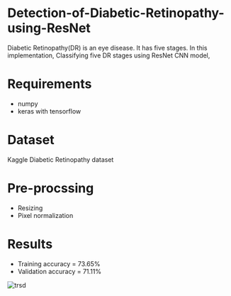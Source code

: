 # Detection-of-Diabetic-Retinopathy-using-ResNet
Diabetic Retinopathy(DR) is an eye disease. It has five stages. In this implementation, Classifying five DR stages using ResNet CNN model,

# Requirements
* numpy
* keras with tensorflow

# Dataset
Kaggle Diabetic Retinopathy dataset

# Pre-procssing
* Resizing
* Pixel normalization

# Results
* Training accuracy = 73.65%
* Validation accuracy = 71.11%

![trsd](https://user-images.githubusercontent.com/42005054/82912838-29df6c00-9f8b-11ea-99b8-ab537ce551fb.PNG)
